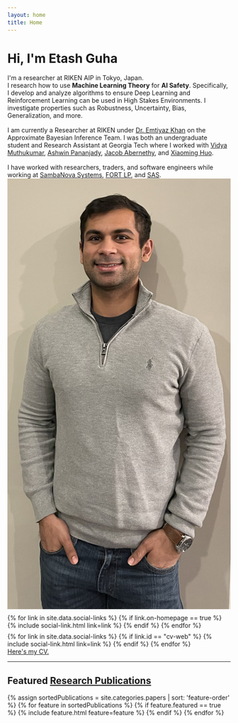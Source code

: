 ```yaml
---
layout: home
title: Home
---
```


<div id ="intro-wrapper" class="l-middle">
	<div id="intro-title-wrapper" class="intro-left">
		<h1 id="intro-title">Hi, I'm Etash Guha</h1>
		<div id="intro-subtitle">
			I'm a researcher at RIKEN AIP in Tokyo, Japan. 
		</div>
	</div>
	<div class="intro-left">
	<div class="intro-left">
		I research how to use <b>Machine Learning Theory</b> for <b>AI Safety</b>. Specifically, I develop and analyze algorithms to ensure Deep Learning and Reinforcement Learning can be used in High Stakes Environments. I investigate properties such as Robustness, Uncertainty, Bias, Generalization, and more.  
	</div>
	<div style="height: 1rem"></div>
	<div class="intro-left">
		I am currently a Researcher at RIKEN under <a href="https://emtiyaz.github.io/">Dr. Emtiyaz Khan</a> on the Approximate Bayesian Inference Team. I was both an undergraduate student and Research Assistant at Georgia Tech where I worked with <a href="https://vmuthukumar.ece.gatech.edu/">Vidya Muthukumar</a>, <a href="https://sites.gatech.edu/ashwin-pananjady">Ashwin Pananjady</a>,  <a href="https://faculty.cc.gatech.edu/~jabernethy9"> Jacob Abernethy</a>, and <a href="https://www.isye.gatech.edu/users/xiaoming-huo">Xiaoming Huo</a>. 
	</div>
	<div style="height: 1rem"></div>
	<div>
		I have worked with researchers, traders, and software engineers while working at <a href="https://sambanova.ai/?gclid=CjwKCAiAqIKNBhAIEiwAu_ZLDr2s7pJ9vwSq0IiztdcXjYXR4VyjhZznyNNJ1QiqNxQw6M7PjVBJqBoCKYsQAvD_BwE">SambaNova Systems</a>, <a href="https://www.fortlp.com/">FORT LP</a>, and <a href="https://www.sas.com/en_us/home.html">SAS</a>.
	</div>
	<!-- <div style="height: 1rem"></div>
	<div>
		My research is supported by a <a href="https://www.nasa.gov/strg/nstrf">NASA Space Technology Research Fellowship</a>.
	</div> -->
</div>

<div class="intro-right">
	<img id="intro-image" class="intro-right" src="/images/portrait.jpg">
	<div style="height: 0.5rem"></div>
	<div id="intro-image-links" class="intro-right">
		{% for link in site.data.social-links %}
			{% if link.on-homepage == true %}
				{% include social-link.html link=link %}
			{% endif %}
		{% endfor %}
	</div>
	<div style="height: 0.5rem"></div>
	<div id="intro-cv-wrapper" class="intro-right">
		{% for link in site.data.social-links %}
			{% if link.id == "cv-web" %}
				{% include social-link.html link=link %}
			{% endif %}
		{% endfor %}
		<div id="intro-cv"><a href="/cv">Here's my CV.</a></div>
	</div>
	</div>
</div>

<hr class="l-middle home-hr">

<h2 class="feature-title l-middle">
	Featured <a href="/cv#publications">Research Publications</a>
</h2>
<div class="cover-wrapper l-screen">
	{% assign sortedPublications = site.categories.papers | sort: 'feature-order' %}
	{% for feature in sortedPublications %}
		{% if feature.featured == true %}
			{% include feature.html feature=feature %}
		{% endif %}
	{% endfor %}
</div>


<!-- <p class="l-middle intro-text" markdown="1">
	Including a list of [projects][projects], the [blog][blog], [monthly music playlists][monthly-music], [stuff I use][stuff-i-use], and the [archive][archive].
</p> -->


